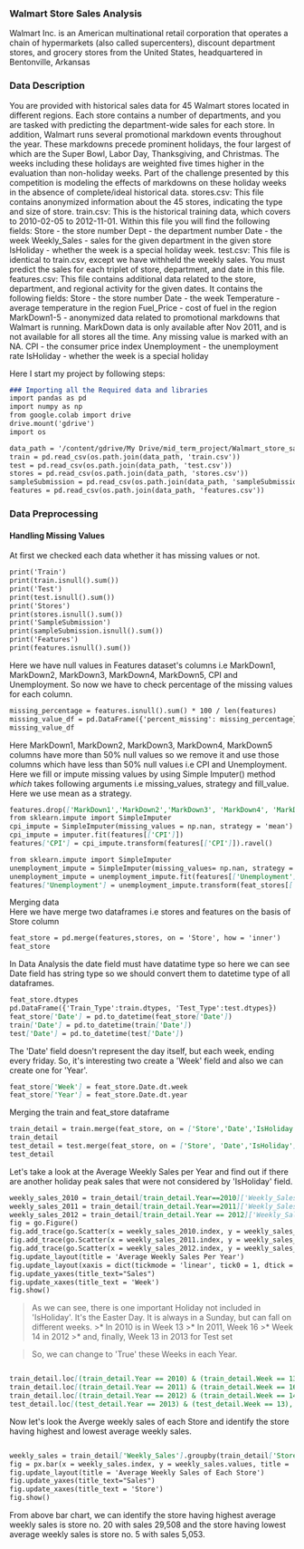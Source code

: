 ### Walmart Store Sales Analysis
Walmart Inc. is an American multinational retail corporation that operates a chain of hypermarkets (also called supercenters), discount department stores, and grocery stores from the United States, headquartered in Bentonville, Arkansas
### Data Description
You are provided with historical sales data for 45 Walmart stores located in different regions. Each store contains a number of departments, and you are tasked with predicting the department-wide sales for each store.
In addition, Walmart runs several promotional markdown events throughout the year. These markdowns precede prominent holidays, the four largest of which are the Super Bowl, Labor Day, Thanksgiving, and Christmas. The weeks including these holidays are weighted five times higher in the evaluation than non-holiday weeks. Part of the challenge presented by this competition is modeling the effects of markdowns on these holiday weeks in the absence of complete/ideal historical data.
stores.csv: This file contains anonymized information about the 45 stores, indicating the type and size of store.
train.csv: This is the historical training data, which covers to 2010-02-05 to 2012-11-01. Within this file you will find the following fields:
Store - the store number Dept - the department number Date - the week Weekly_Sales - sales for the given department in the given store IsHoliday - whether the week is a special holiday week. 
test.csv: This file is identical to train.csv, except we have withheld the weekly sales. You must predict the sales for each triplet of store, department, and date in this file.
features.csv: This file contains additional data related to the store, department, and regional activity for the given dates. It contains the following fields:
Store - the store number Date - the week Temperature - average temperature in the region Fuel_Price - cost of fuel in the region MarkDown1-5 - anonymized data related to promotional markdowns that Walmart is running. MarkDown data is only available after Nov 2011, and is not available for all stores all the time. Any missing value is marked with an NA. 
CPI - the consumer price index Unemployment - the unemployment rate IsHoliday - whether the week is a special holiday 

Here I start my project by following steps:

```markdown
### Importing all the Required data and libraries
import pandas as pd
import numpy as np
from google.colab import drive
drive.mount('gdrive')
import os

data_path = '/content/gdrive/My Drive/mid_term_project/Walmart_store_sales_dataset'
train = pd.read_csv(os.path.join(data_path, 'train.csv'))
test = pd.read_csv(os.path.join(data_path, 'test.csv'))
stores = pd.read_csv(os.path.join(data_path, 'stores.csv'))
sampleSubmission = pd.read_csv(os.path.join(data_path, 'sampleSubmission.csv'))
features = pd.read_csv(os.path.join(data_path, 'features.csv'))

```
### Data Preprocessing
#### Handling Missing Values
At first we checked each data whether it has missing values or not.
```markdown
print('Train')
print(train.isnull().sum())
print('Test')
print(test.isnull().sum())
print('Stores')
print(stores.isnull().sum())
print('SampleSubmission')
print(sampleSubmission.isnull().sum())
print('Features')
print(features.isnull().sum())                      
```
Here we have null values in Features dataset's columns i.e MarkDown1, MarkDown2, MarkDown3, MarkDown4, MarkDown5, CPI and Unemployment. So now we have to check percentage of the missing values for each column.
```markdown
missing_percentage = features.isnull().sum() * 100 / len(features)
missing_value_df = pd.DataFrame({'percent_missing': missing_percentage})
missing_value_df
```
Here MarkDown1, MarkDown2, MarkDown3, MarkDown4, MarkDown5 columns have more than 50% null values so we remove it and use those columns which have less than 50% null values i.e CPI and Unemployment. Here we fill or impute missing values by using Simple Imputer() method *which* takes following arguments i.e missing_values, strategy and fill_value. Here we use mean as a strategy.

```markdown
features.drop(['MarkDown1','MarkDown2','MarkDown3', 'MarkDown4', 'MarkDown5'], axis = 1, inplace =True)
from sklearn.impute import SimpleImputer
cpi_impute = SimpleImputer(missing_values = np.nan, strategy = 'mean')
cpi_impute = imputer.fit(features[['CPI']])
features['CPI'] = cpi_impute.transform(features[['CPI']]).ravel()

from sklearn.impute import SimpleImputer
unemployment_impute = SimpleImputer(missing_values= np.nan, strategy = 'mean')
unemployment_impute = unemployment_impute.fit(features[['Unemployment']])
features['Unemployment'] = unemployment_impute.transform(feat_stores[['Unemployment']]).ravel()
```
Merging data                                                                     
Here we have merge two dataframes i.e stores and features on the basis of Store column

```markdown
feat_store = pd.merge(features,stores, on = 'Store', how = 'inner')
feat_store
```
In Data Analysis the date field must have datatime type so here we can see Date field has string type so we should convert them to  datetime type of all dataframes.
```markdown
feat_store.dtypes
pd.DataFrame({'Train_Type':train.dtypes, 'Test_Type':test.dtypes})
feat_store['Date'] = pd.to_datetime(feat_store['Date'])
train['Date'] = pd.to_datetime(train['Date'])
test['Date'] = pd.to_datetime(test['Date'])
```

The 'Date' field doesn't represent the day itself, but each week, ending every friday. So, it's interesting two create a 'Week' field and also we can create one for 'Year'. 
```markdown
feat_store['Week'] = feat_store.Date.dt.week
feat_store['Year'] = feat_store.Date.dt.year
```
Merging the train and feat_store dataframe
```markdown
train_detail = train.merge(feat_store, on = ['Store','Date','IsHoliday']).sort_values(by = ['Store','Date','IsHoliday']).reset_index(drop=True)
train_detail
test_detail = test.merge(feat_store, on = ['Store', 'Date','IsHoliday']).sort_values(by = ['Store','Date','IsHoliday']).reset_index(drop = True)
test_detail
```
Let's take a look at the Average Weekly Sales per Year and find out if there are another holiday peak sales that were not considered by 'IsHoliday' field.
```markdown
weekly_sales_2010 = train_detail[train_detail.Year==2010]['Weekly_Sales'].groupby(train_detail['Week']).mean()
weekly_sales_2011 = train_detail[train_detail.Year==2011]['Weekly_Sales'].groupby(train_detail['Week']).mean()
weekly_sales_2012 = train_detail[train_detail.Year == 2012]['Weekly_Sales'].groupby(train_detail['Week']).mean()
fig = go.Figure()
fig.add_trace(go.Scatter(x = weekly_sales_2010.index, y = weekly_sales_2010.values, mode = 'lines', name = '2010_Weekly_Sales', line = dict(color = 'blue', width = 1.5)))
fig.add_trace(go.Scatter(x = weekly_sales_2011.index, y = weekly_sales_2011.values, mode = 'lines', name = '2011_Weekly_Sales', line = dict(color = 'green', width = 1.5)))
fig.add_trace(go.Scatter(x = weekly_sales_2012.index, y = weekly_sales_2012.values, mode = 'lines', name = '2012_Weekly_Sales', line = dict(color = 'maroon', width = 1.5)))
fig.update_layout(title = 'Average Weekly Sales Per Year')
fig.update_layout(xaxis = dict(tickmode = 'linear', tick0 = 1, dtick = 1))
fig.update_yaxes(title_text="Sales")
fig.update_xaxes(title_text = 'Week')
fig.show()
```
> As we can see, there is one important Holiday not included in 'IsHoliday'. It's the Easter Day. It is always in a Sunday, but can fall on different weeks. 
    >* In 2010 is in Week 13
    >* In 2011, Week 16
    >* Week 14 in 2012
    >* and, finally, Week 13 in 2013 for Test set

> So, we can change to 'True' these Weeks in each Year.
```markdown

train_detail.loc[(train_detail.Year == 2010) & (train_detail.Week == 13), 'IsHoliday'] = True
train_detail.loc[(train_detail.Year == 2011) & (train_detail.Week == 16), 'IsHoliday'] = True
train_detail.loc[(train_detail.Year == 2012) & (train_detail.Week == 14), "IsHoliday"] = True
test_detail.loc[(test_detail.Year == 2013) & (test_detail.Week == 13), 'IsHoliday'] = True
```
Now let's look the Averge weekly sales of each Store and identify the store having highest and lowest average weekly sales.
```markdown

weekly_sales = train_detail['Weekly_Sales'].groupby(train_detail['Store']).mean()
fig = px.bar(x = weekly_sales.index, y = weekly_sales.values, title = 'Averge Weekly Sales per store', color = weekly_sales.values)
fig.update_layout(title = 'Average Weekly Sales of Each Store')
fig.update_yaxes(title_text="Sales")
fig.update_xaxes(title_text = 'Store')
fig.show()
```
From above bar chart, we can identify the store having highest average weekly sales is store no. 20 with sales 29,508 and the store having lowest average weekly sales is store no. 5 with sales 5,053.




















